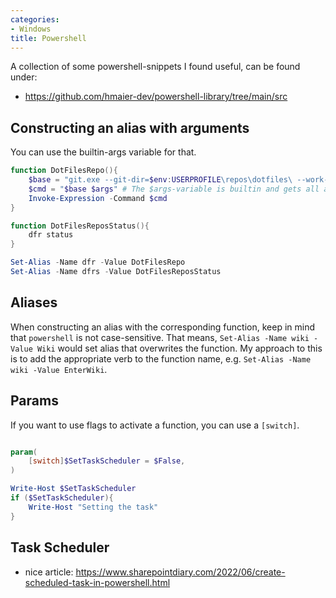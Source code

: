 ```yaml
---
categories:
- Windows
title: Powershell
---
```


A collection of some powershell-snippets I found useful, can be found under:

- https://github.com/hmaier-dev/powershell-library/tree/main/src

## Constructing an alias with arguments

You can use the builtin-args variable for that.

```powershell
function DotFilesRepo(){
	$base = "git.exe --git-dir=$env:USERPROFILE\repos\dotfiles\ --work-tree=$env:USERPROFILE"
	$cmd = "$base $args" # The $args-variable is builtin and gets all arguments. Discoverd by accident.
	Invoke-Expression -Command $cmd
}

function DotFilesReposStatus(){
    dfr status
}

Set-Alias -Name dfr -Value DotFilesRepo
Set-Alias -Name dfrs -Value DotFilesReposStatus
```

## Aliases

When constructing an alias with the corresponding function, keep in mind that `powershell` is not case-sensitive.
That means, `Set-Alias -Name wiki -Value Wiki` would set alias that overwrites the function.
My approach to this is to add the appropriate verb to the function name, e.g. `Set-Alias -Name wiki -Value EnterWiki`.

## Params

If you want to use flags to activate a function, you can use a `[switch]`.

```powershell

param(
    [switch]$SetTaskScheduler = $False,
)

Write-Host $SetTaskScheduler
if ($SetTaskScheduler){
    Write-Host "Setting the task"
}
```

## Task Scheduler

- nice article: https://www.sharepointdiary.com/2022/06/create-scheduled-task-in-powershell.html
